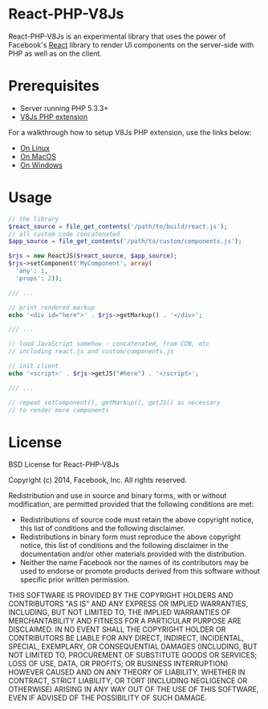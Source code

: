 React-PHP-V8Js
===========

React-PHP-V8Js is an experimental library that uses the power of Facebook's
[React](http://facebook.github.io/react/) library to render UI components
on the server-side with PHP as well as on the client.

Prerequisites
===========
* Server running PHP 5.3.3+
* [V8Js PHP extension](http://php.net/v8js)

For a walkthrough how to setup V8Js PHP extension, use the links below:

- [On Linux](https://github.com/preillyme/v8js/blob/master/README.Linux.md)
- [On MacOS](https://github.com/preillyme/v8js/blob/master/README.MacOS.md)
- [On Windows](https://github.com/preillyme/v8js/blob/master/README.Win32.md)

Usage
===========
```php
// the library
$react_source = file_get_contents('/path/to/build/react.js');
// all custom code concatenated
$app_source = file_get_contents('/path/to/custom/components.js');

$rjs = new ReactJS($react_source, $app_source);
$rjs->setComponent('MyComponent', array(
  'any': 1,
  'props': 2));

/// ...

// print rendered markup
echo '<div id="here">' . $rjs->getMarkup() . '</div>';

/// ...

// load JavaScript somehow - concatenated, from CDN, etc
// including react.js and custom/components.js

// init client
echo '<script>' . $rjs->getJS("#here") . '</script>'; 

/// ...

// repeat setComponent(), getMarkup(), getJS() as necessary
// to render more components
```

License
=======
BSD License for React-PHP-V8Js

Copyright (c) 2014, Facebook, Inc. All rights reserved.

Redistribution and use in source and binary forms, with or without modification,
are permitted provided that the following conditions are met:

 * Redistributions of source code must retain the above copyright notice, this
   list of conditions and the following disclaimer.
 * Redistributions in binary form must reproduce the above copyright notice,
   this list of conditions and the following disclaimer in the documentation
   and/or other materials provided with the distribution.
 * Neither the name Facebook nor the names of its contributors may be used to
   endorse or promote products derived from this software without specific
   prior written permission.

THIS SOFTWARE IS PROVIDED BY THE COPYRIGHT HOLDERS AND CONTRIBUTORS "AS IS" AND
ANY EXPRESS OR IMPLIED WARRANTIES, INCLUDING, BUT NOT LIMITED TO, THE IMPLIED
WARRANTIES OF MERCHANTABILITY AND FITNESS FOR A PARTICULAR PURPOSE ARE
DISCLAIMED. IN NO EVENT SHALL THE COPYRIGHT HOLDER OR CONTRIBUTORS BE LIABLE FOR
ANY DIRECT, INDIRECT, INCIDENTAL, SPECIAL, EXEMPLARY, OR CONSEQUENTIAL DAMAGES
(INCLUDING, BUT NOT LIMITED TO, PROCUREMENT OF SUBSTITUTE GOODS OR SERVICES;
LOSS OF USE, DATA, OR PROFITS; OR BUSINESS INTERRUPTION) HOWEVER CAUSED AND ON
ANY THEORY OF LIABILITY, WHETHER IN CONTRACT, STRICT LIABILITY, OR TORT
(INCLUDING NEGLIGENCE OR OTHERWISE) ARISING IN ANY WAY OUT OF THE USE OF THIS
SOFTWARE, EVEN IF ADVISED OF THE POSSIBILITY OF SUCH DAMAGE.

